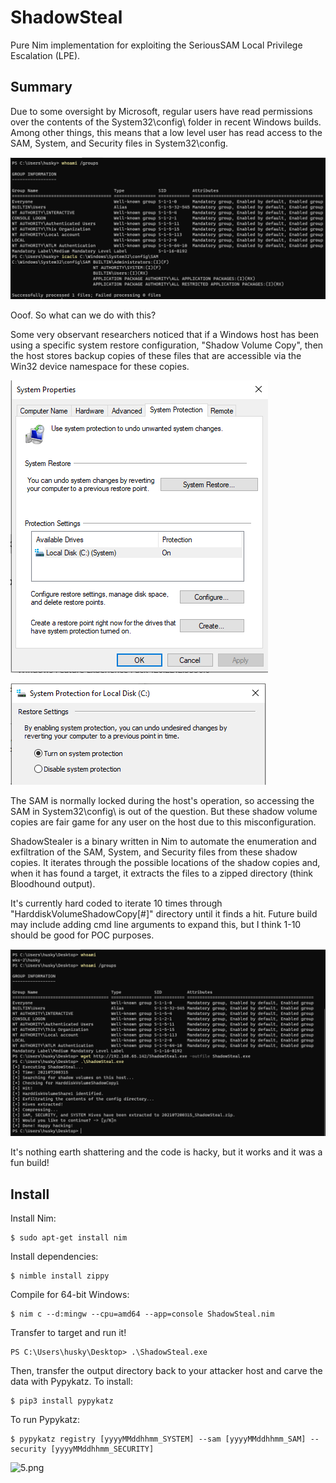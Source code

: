 # ShadowSteal
Pure Nim implementation for exploiting the SeriousSAM Local Privilege Escalation (LPE).

## Summary
Due to some oversight by Microsoft, regular users have read permissions over the contents of the System32\config\ folder in recent Windows builds. Among other things, this means that a low level user has read access to the SAM, System, and Security files in System32\config.

![1.png](img/1.png)

Ooof. So what can we do with this?

Some very observant researchers noticed that if a Windows host has been using a specific system restore configuration, "Shadow Volume Copy", then the host stores backup copies of these files that are accessible via the Win32 device namespace for these copies.

![2.png](img/2.png)

![3.png](img/3.png)

The SAM is normally locked during the host's operation, so accessing the SAM in System32\config\ is out of the question. But these shadow volume copies are fair game for any user on the host due to this misconfiguration.

ShadowStealer is a binary written in Nim to automate the enumeration and exfiltration of the SAM, System, and Security files from these shadow copies. It iterates through the possible locations of the shadow copies and, when it has found a target, it extracts the files to a zipped directory (think Bloodhound output).

It's currently hard coded to iterate 10 times through "HarddiskVolumeShadowCopy[#]" directory until it finds a hit. Future build may include adding cmd line arguments to expand this, but I think 1-10 should be good for POC purposes.

![4.png](img/4.png)

It's nothing earth shattering and the code is hacky, but it works and it was a fun build!

## Install

Install Nim:
```
$ sudo apt-get install nim
````
Install dependencies:
```
$ nimble install zippy
```
Compile for 64-bit Windows:
```
$ nim c --d:mingw --cpu=amd64 --app=console ShadowSteal.nim
```
Transfer to target and run it!
```
PS C:\Users\husky\Desktop> .\ShadowSteal.exe
```
Then, transfer the output directory back to your attacker host and carve the data with Pypykatz. To install:
```
$ pip3 install pypykatz
```
To run Pypykatz:
```
$ pypykatz registry [yyyyMMddhhmm_SYSTEM] --sam [yyyyMMddhhmm_SAM] --security [yyyyMMddhhmm_SECURITY]
```
![5.png](img/5.png)